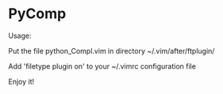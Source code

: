 PyComp
======
Usage:

Put the file python_Compl.vim in directory ~/.vim/after/ftplugin/

Add 'filetype plugin on' to your ~/.vimrc configuration file

Enjoy it!
